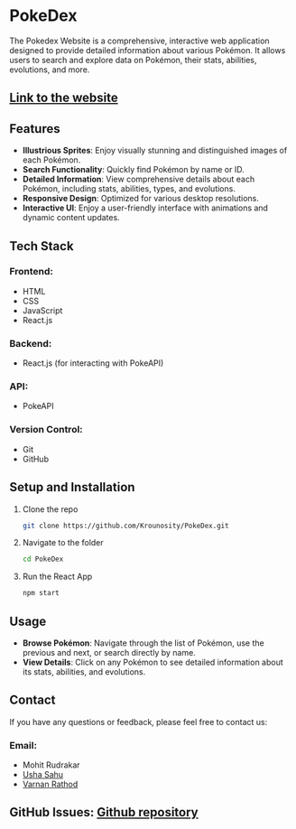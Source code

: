 # PokeDex
The Pokedex Website is a comprehensive, interactive web application designed to provide detailed information about various Pokémon. It allows users to search and explore data on Pokémon, their stats, abilities, evolutions, and more.

## [Link to the website](https://tcpokedex.vercel.app/)

## Features
- **Illustrious Sprites**: Enjoy visually stunning and distinguished images of each Pokémon.
- **Search Functionality**: Quickly find Pokémon by name or ID.
- **Detailed Information**: View comprehensive details about each Pokémon, including stats, abilities, types, and evolutions.
- **Responsive Design**: Optimized for various desktop resolutions.
- **Interactive UI**: Enjoy a user-friendly interface with animations and dynamic content updates.

## Tech Stack

### Frontend:
- HTML
- CSS
- JavaScript
- React.js

### Backend:
- React.js (for interacting with PokeAPI)

### API:
- PokeAPI

### Version Control:
- Git
- GitHub

## Setup and Installation

1. Clone the repo

   ```bash
   git clone https://github.com/Krounosity/PokeDex.git
   ```

2. Navigate to the folder

   ```bash
   cd PokeDex
   ```

3. Run the React App

   ```bash
   npm start
   ```


## Usage
- **Browse Pokémon**: Navigate through the list of Pokémon, use the previous and next, or search directly by name.
- **View Details**: Click on any Pokémon to see detailed information about its stats, abilities, and evolutions.

## Contact
If you have any questions or feedback, please feel free to contact us:

### Email:
  - Mohit Rudrakar
  - [Usha Sahu](mailto:ushasahu2010sahu@gmail.com?subject=Feedback%20on%20Pokedex%20Website&body=Hi%20there,%0D%0A%0D%0AI%20would%20like%20to%20provide%20the%20following%20feedback%20on%20the%20Pokedex%20Website:%0D%0A%0D%0A)
  - [Varnan Rathod](mailto:varnanrathod6@gmail.com?subject=Feedback%20on%20Pokedex%20Website&body=Hi%20there,%0D%0A%0D%0AI%20would%20like%20to%20provide%20the%20following%20feedback%20on%20the%20Pokedex%20Website:%0D%0A%0D%0A)

## GitHub Issues: [Github repository](https://github.com/Krounosity/PokeDex.git)
